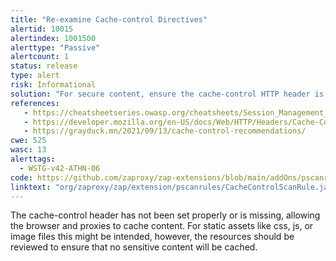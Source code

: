 ```yaml
---
title: "Re-examine Cache-control Directives"
alertid: 10015
alertindex: 1001500
alerttype: "Passive"
alertcount: 1
status: release
type: alert
risk: Informational
solution: "For secure content, ensure the cache-control HTTP header is set with 'no-cache, no-store, must-revalidate'. If an asset should be cached consider setting the directives 'public, max-age, immutable'."
references:
   - https://cheatsheetseries.owasp.org/cheatsheets/Session_Management_Cheat_Sheet.html#web-content-caching
   - https://developer.mozilla.org/en-US/docs/Web/HTTP/Headers/Cache-Control
   - https://grayduck.mn/2021/09/13/cache-control-recommendations/
cwe: 525
wasc: 13
alerttags: 
  - WSTG-v42-ATHN-06
code: https://github.com/zaproxy/zap-extensions/blob/main/addOns/pscanrules/src/main/java/org/zaproxy/zap/extension/pscanrules/CacheControlScanRule.java
linktext: "org/zaproxy/zap/extension/pscanrules/CacheControlScanRule.java"
---
```

The cache-control header has not been set properly or is missing, allowing the browser and proxies to cache content. For static assets like css, js, or image files this might be intended, however, the resources should be reviewed to ensure that no sensitive content will be cached.

